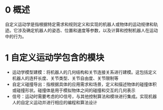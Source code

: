 # 0 概述

自定义运动学是指根据特定需求和规则定义和实现的机器人或物体的运动规律和轨迹。它涉及确定机器人的姿态、位置和速度等参数，以及计算和控制机器人在运动中的行为。

# 1 自定义运动学包含的模块

- 运动学模型建模：将机器人的几何结构和关节连接关系进行建模。这包括定义机器人的连杆长度、关节类型、关节自由度、关节限制等
- 自定义碰撞导出：指根据具体的应用需求和场景，定义和描述物体的碰撞体积或碰撞形状。碰撞体是用于模拟物体之间的碰撞和交互的几何表示
- 信号：运动时需要考虑的IO信号，与其他控制算法和模块进行集成。实现机器人的自定义运动并进行相应的编程和算法设计